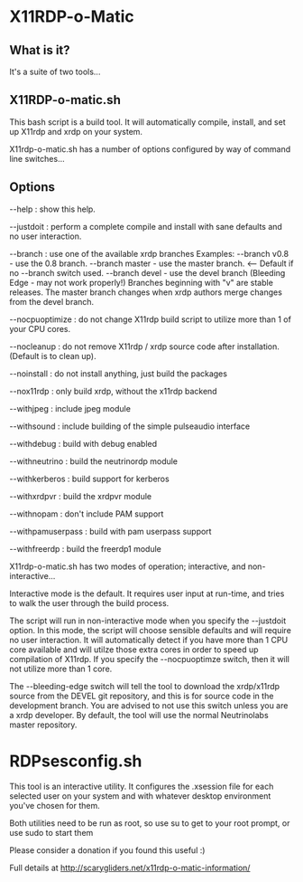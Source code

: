 X11RDP-o-Matic
==============

What is it?
-----------
It's a suite of two tools...

X11RDP-o-matic.sh
-----------------
This bash script is a build tool. It will automatically compile,
install, and set up X11rdp and xrdp on your system.

X11rdp-o-matic.sh has a number of options configured by way of
command line switches...

Options
-------

  --help             : show this help.

  --justdoit         : perform a complete compile and install with sane defaults and no user interaction.

  --branch <branch>  : use one of the available xrdp branches
		       Examples:
                       --branch v0.8    - use the 0.8 branch.
                       --branch master  - use the master branch. <-- Default if no --branch switch used.
                       --branch devel   - use the devel branch (Bleeding Edge - may not work properly!)
                       Branches beginning with "v" are stable releases.
                       The master branch changes when xrdp authors merge changes from the devel branch.

  --nocpuoptimize    : do not change X11rdp build script to utilize more than 1 of your CPU cores.

  --nocleanup        : do not remove X11rdp / xrdp source code after installation. (Default is to clean up).

  --noinstall        : do not install anything, just build the packages

  --nox11rdp         : only build xrdp, without the x11rdp backend

  --withjpeg         : include jpeg module

  --withsound        : include building of the simple pulseaudio interface

  --withdebug        : build with debug enabled

  --withneutrino     : build the neutrinordp module

  --withkerberos     : build support for kerberos

  --withxrdpvr       : build the xrdpvr module

  --withnopam        : don't include PAM support

  --withpamuserpass  : build with pam userpass support

  --withfreerdp      : build the freerdp1 module

X11rdp-o-matic.sh has two modes of operation; interactive, and non-interactive...

Interactive mode is the default. It requires user input at run-time, and tries to walk the user through
the build process.

The script will run in non-interactive mode when you specify the --justdoit option. In this mode, the
script will choose sensible defaults and will require no user interaction. It will automatically detect
if you have more than 1 CPU core available and will utilze those extra cores in order to speed up
compilation of X11rdp. If you specify the --nocpuoptimze switch, then it will not utilize more than 1 core.

The --bleeding-edge switch will tell the tool to download the xrdp/x11rdp source from the DEVEL git repository,
and this is for source code in the development branch. You are advised to not use this switch unless you are a xrdp
developer. By default, the tool will use the normal Neutrinolabs master repository.

RDPsesconfig.sh
===============
This tool is an interactive utility. It configures the .xsession file for each selected user on your system and
with whatever desktop environment you've chosen for them.



Both utilities need to be run as root, so use su to get to your root prompt, or use sudo to start them

Please consider a donation if you found this useful :)

Full details at http://scarygliders.net/x11rdp-o-matic-information/
